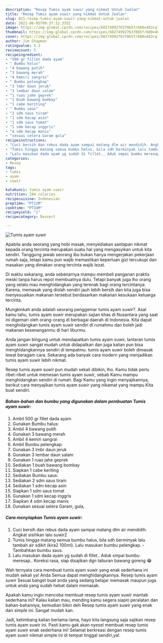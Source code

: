 ```yaml
---
description: "Resep Tumis ayam suwir yang nikmat Untuk Jualan"
title: "Resep Tumis ayam suwir yang nikmat Untuk Jualan"
slug: 821-resep-tumis-ayam-suwir-yang-nikmat-untuk-jualan
date: 2021-06-05T09:37:12.335Z
image: https://img-global.cpcdn.com/recipes/b027499276370b5f/680x482cq70/tumis-ayam-suwir-foto-resep-utama.jpg
thumbnail: https://img-global.cpcdn.com/recipes/b027499276370b5f/680x482cq70/tumis-ayam-suwir-foto-resep-utama.jpg
cover: https://img-global.cpcdn.com/recipes/b027499276370b5f/680x482cq70/tumis-ayam-suwir-foto-resep-utama.jpg
author: Jim Chapman
ratingvalue: 3.3
reviewcount: 5
recipeingredient:
- "500 gr fillet dada ayam"
- " Bumbu halus"
- "4 bawang putih"
- "3 bawang merah"
- "4 kemiri sangrai"
- " Bumbu pelengkap"
- "3 lmbr daun jeruk"
- "3 lembar daun salam"
- "1 ruas jahe geprek"
- "1 buah bawang bombay"
- "1 cabe keriting"
- " Bumbu saus"
- "2 sdm saus tiram"
- "1 sdm kecap asin"
- "1 sdm saus tomat"
- "1 sdm kecap inggris"
- "4 sdm kecap manis"
- "sesuai selera Garam gula"
recipeinstructions:
- "Cuci bersih dan rebus dada ayam sampai matang dlm air mendidih. Angkat sisihkan lalu suwir2"
- "Tumis hingga matang semua bumbu halus, bila sdh berminyak lalu tambah air sdikit (kira2 100ml). Lalu masukan bumbu pelengkap.  Tambahkan bumbu saus."
- "Lalu masukan dada ayam yg sudah di fillet.. Aduk smpai bumbu meresap.. Koreksi rasa, siap disajikan dgn taburan bawang goreng 😂"
categories:
- Resep
tags:
- tumis
- ayam
- suwir

katakunci: tumis ayam suwir 
nutrition: 104 calories
recipecuisine: Indonesian
preptime: "PT12M"
cooktime: "PT34M"
recipeyield: "1"
recipecategory: Dessert

---
```



![Tumis ayam suwir](https://img-global.cpcdn.com/recipes/b027499276370b5f/680x482cq70/tumis-ayam-suwir-foto-resep-utama.jpg)

Apabila anda seorang yang hobi masak, menyediakan santapan nikmat kepada orang tercinta merupakan suatu hal yang mengasyikan untuk kita sendiri. Tanggung jawab seorang ibu bukan hanya mengerjakan pekerjaan rumah saja, tetapi kamu pun wajib memastikan keperluan gizi tercukupi dan masakan yang dimakan orang tercinta wajib lezat.

Di waktu  sekarang, anda sebenarnya mampu membeli panganan praktis meski tanpa harus repot membuatnya dulu. Tetapi banyak juga lho orang yang selalu mau menghidangkan yang terenak bagi orang tercintanya. Karena, memasak yang diolah sendiri jauh lebih bersih dan kita juga bisa menyesuaikan makanan tersebut berdasarkan makanan kesukaan keluarga tercinta. 



Mungkinkah anda adalah seorang penggemar tumis ayam suwir?. Asal kamu tahu, tumis ayam suwir merupakan sajian khas di Nusantara yang saat ini digemari oleh orang-orang di berbagai daerah di Indonesia. Kita dapat menghidangkan tumis ayam suwir sendiri di rumahmu dan boleh jadi makanan kesenanganmu di hari liburmu.

Anda jangan bingung untuk mendapatkan tumis ayam suwir, lantaran tumis ayam suwir sangat mudah untuk didapatkan dan juga kalian pun bisa menghidangkannya sendiri di tempatmu. tumis ayam suwir boleh dimasak lewat beragam cara. Sekarang ada banyak cara modern yang menjadikan tumis ayam suwir lebih nikmat.

Resep tumis ayam suwir pun mudah sekali dibikin, lho. Kamu tidak perlu ribet-ribet untuk memesan tumis ayam suwir, sebab Kamu mampu menghidangkan sendiri di rumah. Bagi Kamu yang ingin menyajikannya, berikut cara menyajikan tumis ayam suwir yang nikamat yang mampu Kita buat sendiri.

<!--inarticleads1-->

##### Bahan-bahan dan bumbu yang digunakan dalam pembuatan Tumis ayam suwir:

1. Ambil 500 gr fillet dada ayam
1. Gunakan  Bumbu halus:
1. Ambil 4 bawang putih
1. Gunakan 3 bawang merah
1. Ambil 4 kemiri sangrai
1. Ambil  Bumbu pelengkap:
1. Gunakan 3 lmbr daun jeruk
1. Gunakan 3 lembar daun salam
1. Gunakan 1 ruas jahe geprek
1. Sediakan 1 buah bawang bombay
1. Siapkan 1 cabe keriting
1. Sediakan  Bumbu saus:
1. Sediakan 2 sdm saus tiram
1. Sediakan 1 sdm kecap asin
1. Siapkan 1 sdm saus tomat
1. Gunakan 1 sdm kecap inggris
1. Siapkan 4 sdm kecap manis
1. Gunakan sesuai selera Garam, gula,




<!--inarticleads2-->

##### Cara menyiapkan Tumis ayam suwir:

1. Cuci bersih dan rebus dada ayam sampai matang dlm air mendidih. Angkat sisihkan lalu suwir2
1. Tumis hingga matang semua bumbu halus, bila sdh berminyak lalu tambah air sdikit (kira2 100ml). Lalu masukan bumbu pelengkap.  - Tambahkan bumbu saus.
1. Lalu masukan dada ayam yg sudah di fillet.. Aduk smpai bumbu meresap.. Koreksi rasa, siap disajikan dgn taburan bawang goreng 😂




Wah ternyata cara membuat tumis ayam suwir yang enak sederhana ini mudah sekali ya! Anda Semua dapat menghidangkannya. Resep tumis ayam suwir Sesuai banget buat anda yang sedang belajar memasak maupun juga untuk anda yang sudah hebat dalam memasak.

Apakah kamu ingin mencoba membuat resep tumis ayam suwir mantab sederhana ini? Kalau kalian mau, mending kamu segera siapin peralatan dan bahan-bahannya, kemudian bikin deh Resep tumis ayam suwir yang enak dan simple ini. Sangat mudah kan. 

Jadi, ketimbang kalian berlama-lama, hayo kita langsung saja sajikan resep tumis ayam suwir ini. Pasti kamu gak akan nyesel membuat resep tumis ayam suwir enak sederhana ini! Selamat berkreasi dengan resep tumis ayam suwir nikmat simple ini di tempat tinggal sendiri,ya!.

